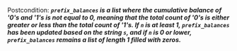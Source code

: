 Postcondition: ***`prefix_balances` is a list where the cumulative balance of '0's and '1's is not equal to 0, meaning that the total count of '0's is either greater or less than the total count of '1's. If `n` is at least 1, `prefix_balances` has been updated based on the string `s`, and if `n` is 0 or lower, `prefix_balances` remains a list of length 1 filled with zeros.***